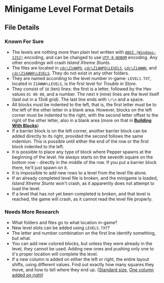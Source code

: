 Minigame Level Format Details
=============================

File Details
------------

### Known For Sure

* The levels are nothing more than plain text written with [`ANSI (Windows-1252)`](http://en.wikipedia.org/wiki/Windows-1252) encoding, and can be changed to use 
[`UTF-8-NOBOM`](http://en.wikipedia.org/wiki/UTF-8#Byte_order_mark) encoding. Any other encodings will crash *Island Xtreme Stunts*.
* The files are located in [`cdc\Z14WPO`](about:blank), [`cdc\Z14WPO\LEVELS`](about:blank), [`cdc\Z14WWH`](about:blank), and [`cdc\Z14WWH\LEVELS`](about:blank).
They do not exist in any other folders.
* They are named according to the level number in-game: `LEVEL1.TXT`, located in `Z14WWH\LEVELS`, is the first level for *Trouble in Store*.
* They consist of `10` (ten) lines: the first is a letter, followed by the Hex values `01 00 00`, and a number. 
 The next `9` (nine) lines are the level itself (laid out in a 13x8 grid). The last line ends with ```\r\n``` and a space.
* All blocks must be indented to the left, that is, the first letter must be to the left of the other letter in a blank area. 
However, blocks on the left corner must be indented to the right, with the second letter offset to the right of the other letter, also in a blank area 
(more on that in [**Building With Blocks**](Tutorial.md))
* If a barrier block is on the left corner, another barrier block can be added directly to its right, provided the second follows the same indention.
This is possible until either the end of the row or the first block indented to the left.
* It is possible to place any type of block where Pepper spawns at the beginning of the level. He always starts on the seventh square on the 
 bottom row - directly in the middle of the row. If you put a barrier block there, he'll just spawn on it.
* It is impossible to add new rows to a level from the level file alone.
* If an already completed level file is broken, and the minigame is loaded, *Island Xtreme Stunts* won't crash, as it apparently does not attempt to load the level.
* If a level that has not yet been completed is broken, and that level is reached, the game will crash, as it cannot read the level file properly.

### Needs More Research

* What folders and files go to what location in-game?
* New level slots can be added using `LEVELS.TXT`?
* The letter and number combination on the first line identify something, but what.
* You can add new colored blocks, but unless they were already in the level, they cannot be used. Adding new ones and pushing only one to it's proper location 
will complete the level.
* If a new column is added on either the left or right, the entire layout shifts, using different values. Find out exactly how many squares they move, and how 
to tell where they end up. ([Standard size](http://www.brickshelf.com/gallery/le717/IXS/Minigame-Modding/Jack-O-Trades/Level-3/proof_of_concept.png), 
[One column added on right](http://www.brickshelf.com/gallery/le717/IXS/Minigame-Modding/Jack-O-Trades/Level-3/one_new_column_on_right.png))